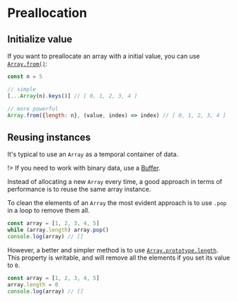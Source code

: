 # Preallocation

## Initialize value

If you want to preallocate an array with a initial value, you can use [`Array.from()`](https://developer.mozilla.org/es/docs/Web/JavaScript/Referencia/Objetos_globales/Array/from):

```js
const n = 5

// simple
[...Array(n).keys()] // [ 0, 1, 2, 3, 4 ]

// more powerful
Array.from({length: n}, (value, index) => index) // [ 0, 1, 2, 3, 4 ]
```

## Reusing instances

It's typical to use an `Array` as a temporal container of data.

!> If you need to work with binary data, use a [Buffer](https://www.npmjs.com/package/buffer).

Instead of allocating a new `Array` every time, a good approach in terms of
performance is to reuse the same array instance.

To clean the elements of an `Array` the most evident approach is to use `.pop`
in a loop to remove them all.

```js
const array = [1, 2, 3, 4, 5]
while (array.length) array.pop()
console.log(array) // []
```

However, a better and simpler method is to use [`Array.prototype.length`](https://developer.mozilla.org/en-US/docs/Web/JavaScript/Reference/Global_Objects/Array/length). This property is writable, and will remove all the elements if you set its value to `0`.

```js
const array = [1, 2, 3, 4, 5]
array.length = 0
console.log(array) // []
```
